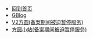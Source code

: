 - [回到首页](https://zhaoolee.com)
- [GBlog](https://zhaoolee.com/GBlog/)
- [V2方圆(备案期间被迫暂停服务)](https://v2fy.com/)
- [方圆小站(备案期间被迫暂停服务)](https://fangyuanxiaozhan.com/)